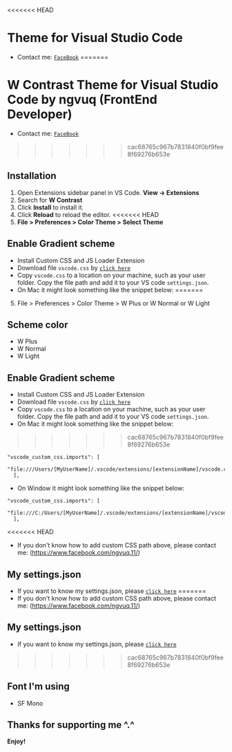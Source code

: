<<<<<<< HEAD
# Theme for Visual Studio Code

- Contact me: [`FaceBook`](https://www.facebook.com/ngvuq.11/)
=======
# W Contrast Theme for Visual Studio Code by ngvuq (FrontEnd Developer)
-  Contact me: [`FaceBook`](https://www.facebook.com/ngvuq.11/)
>>>>>>> cac68765c967b7831840f0bf9fee8f69276b653e

## Installation

1. Open Extensions sidebar panel in VS Code. **View → Extensions**
2. Search for **W Contrast**
3. Click **Install** to install it.
4. Click **Reload** to reload the editor.
<<<<<<< HEAD
5. **File > Preferences > Color Theme > Select Theme**

## Enable Gradient scheme

- Install Custom CSS and JS Loader Extension
- Download file `vscode.css` by [`click here`](https://github.com/ngvuq11/ngvuq.W-Contrast/blob/main/vscode.css)
- Copy `vscode.css` to a location on your machine, such as your user folder. Copy the file path and add it to your VS code `settings.json`.
- On Mac it might look something like the snippet below:
=======
5. File > Preferences > Color Theme > W Plus or W Normal or W Light

## Scheme color

-   W Plus
-   W Normal
-   W Light

## Enable Gradient scheme

-   Install Custom CSS and JS Loader Extension
-   Download file `vscode.css` by [`click here`](https://github.com/ngvuq11/ngvuq.W-Contrast/blob/main/vscode.css)
-   Copy `vscode.css` to a location on your machine, such as your user folder. Copy the file path and add it to your VS code `settings.json`.
-   On Mac it might look something like the snippet below:
>>>>>>> cac68765c967b7831840f0bf9fee8f69276b653e

```
"vscode_custom_css.imports": [
    "file:///Users/[MyUserName]/.vscode/extensions/[extensionName]/vscode.css"
  ],
```

- On Window it might look something like the snippet below:

```
"vscode_custom_css.imports": [
    "file:///C:/Users/[MyUserName]/.vscode/extensions/[extensionName]/vscode.css"
  ],
```

<<<<<<< HEAD
- If you don't know how to add custom CSS path above, please contact me: (https://www.facebook.com/ngvuq.11/)

## My settings.json

- If you want to know my settings.json, please [`click here`](https://github.com/ngvuq11/ngvuq.W-Contrast/blob/main/mysettings.json)
=======
-   If you don't know how to add custom CSS path above, please contact me: (https://www.facebook.com/ngvuq.11/)

## My settings.json

-   If you want to know my settings.json, please [`click here`](https://github.com/ngvuq11/ngvuq.W-Contrast/blob/main/mysettings.json)
>>>>>>> cac68765c967b7831840f0bf9fee8f69276b653e

## Font I'm using

- SF Mono

## Thanks for supporting me ^.^

**Enjoy!**
